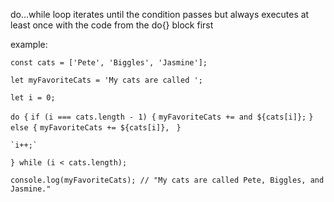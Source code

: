 do...while loop iterates until the condition passes but always executes at least once with the code from the do{} block first

example:

`const cats = ['Pete', 'Biggles', 'Jasmine'];`

`let myFavoriteCats = 'My cats are called ';`

`let i = 0;`

`do {`
	`if (i === cats.length - 1) {`
		`myFavoriteCats += and ${cats[i]};`
	`} else {`
		`myFavoriteCats += ${cats[i]}, `
	`}`
	
	`i++;`
`} while (i < cats.length);`

`console.log(myFavoriteCats); // "My cats are called Pete, Biggles, and Jasmine."`